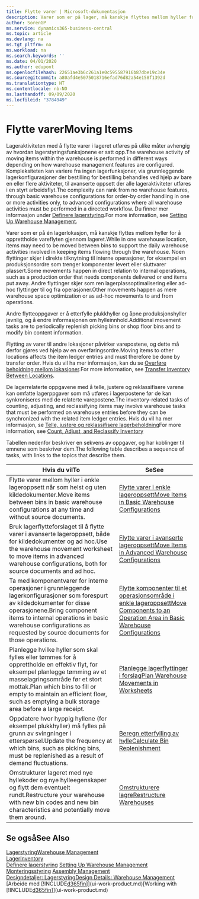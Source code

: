 ```yaml
---
title: Flytte varer | Microsoft-dokumentasjon
description: Varer som er på lager, må kanskje flyttes mellom hyller for å opprettholde vareflyten gjennom lageret. Noen flyttinger skjer i direkte tilknytning til interne operasjoner, for eksempel en produksjonsordre som trenger komponenter levert eller sluttvarer plassert. Andre flyttinger skjer som ren lagerplassoptimalisering eller ad-hoc flyttinger til og fra operasjoner.
author: SorenGP
ms.service: dynamics365-business-central
ms.topic: article
ms.devlang: na
ms.tgt_pltfrm: na
ms.workload: na
ms.search.keywords: ''
ms.date: 04/01/2020
ms.author: edupont
ms.openlocfilehash: 22651ae3b6c261a1e0c595587916b87dbe19c34e
ms.sourcegitcommit: a80afd4e5075018716efad76d82a54e158f1392d
ms.translationtype: HT
ms.contentlocale: nb-NO
ms.lasthandoff: 09/09/2020
ms.locfileid: "3784949"
---
```

# <a name="moving-items"></a><span data-ttu-id="5c83a-105">Flytte varer</span><span class="sxs-lookup"><span data-stu-id="5c83a-105">Moving Items</span></span>
<span data-ttu-id="5c83a-106">Lageraktiviteten med å flytte varer i lageret utføres på ulike måter avhengig av hvordan lagerstyringsfunksjonene er satt opp.</span><span class="sxs-lookup"><span data-stu-id="5c83a-106">The warehouse activity of moving items within the warehouse is performed in different ways depending on how warehouse management features are configured.</span></span> <span data-ttu-id="5c83a-107">Kompleksiteten kan variere fra ingen lagerfunksjoner, via grunnleggende lagerkonfigurasjoner der bestilling for bestilling behandles ved hjelp av bare en eller flere aktiviteter, til avanserte oppsett der alle lageraktiviteter utføres i en styrt arbeidsflyt.</span><span class="sxs-lookup"><span data-stu-id="5c83a-107">The complexity can rank from no warehouse features, through basic warehouse configurations for order-by order handling in one or more activities only, to advanced configurations where all warehouse activities must be performed in a directed workflow.</span></span> <span data-ttu-id="5c83a-108">Du finner mer informasjon under [Definere lagerstyring](warehouse-setup-warehouse.md).</span><span class="sxs-lookup"><span data-stu-id="5c83a-108">For more information, see [Setting Up Warehouse Management](warehouse-setup-warehouse.md).</span></span>

<span data-ttu-id="5c83a-109">Varer som er på én lagerlokasjon, må kanskje flyttes mellom hyller for å opprettholde vareflyten gjennom lageret.</span><span class="sxs-lookup"><span data-stu-id="5c83a-109">While in one warehouse location, items may need to be moved between bins to support the daily warehouse activities involved in keeping items flowing through the warehouse.</span></span> <span data-ttu-id="5c83a-110">Noen flyttinger skjer i direkte tilknytning til interne operasjoner, for eksempel en produksjonsordre som trenger komponenter levert eller sluttvarer plassert.</span><span class="sxs-lookup"><span data-stu-id="5c83a-110">Some movements happen in direct relation to internal operations, such as a production order that needs components delivered or end items put away.</span></span> <span data-ttu-id="5c83a-111">Andre flyttinger skjer som ren lagerplassoptimalisering eller ad-hoc flyttinger til og fra operasjoner.</span><span class="sxs-lookup"><span data-stu-id="5c83a-111">Other movements happen as mere warehouse space optimization or as ad-hoc movements to and from operations.</span></span>

<span data-ttu-id="5c83a-112">Andre flytteoppgaver er å etterfylle plukkhyller og åpne produksjonshyller jevnlig, og å endre informasjonen om hylleinnhold.</span><span class="sxs-lookup"><span data-stu-id="5c83a-112">Additional movement tasks are to periodically replenish picking bins or shop floor bins and to modify bin content information.</span></span>

<span data-ttu-id="5c83a-113">Flytting av varer til andre lokasjoner påvirker varepostene, og dette må derfor gjøres ved hjelp av en overføringsordre.</span><span class="sxs-lookup"><span data-stu-id="5c83a-113">Moving items to other locations affects the item ledger entries and must therefore be done by transfer order.</span></span> <span data-ttu-id="5c83a-114">Hvis du vil ha mer informasjon, kan du se [Overføre beholdning mellom lokasjoner](inventory-how-transfer-between-locations.md).</span><span class="sxs-lookup"><span data-stu-id="5c83a-114">For more information, see [Transfer Inventory Between Locations](inventory-how-transfer-between-locations.md).</span></span>  

<span data-ttu-id="5c83a-115">De lagerrelaterte oppgavene med å telle, justere og reklassifisere varene kan omfatte lagerppgaver som må utføres i lagerpostene før de kan synkroniseres med de relaterte varepostene.</span><span class="sxs-lookup"><span data-stu-id="5c83a-115">The inventory-related tasks of counting, adjusting, and reclassifying items may involve warehouse tasks that must be performed on warehouse entries before they can be synchronized with the related item ledger entries.</span></span> <span data-ttu-id="5c83a-116">Hvis du vil ha mer informasjon, se [Telle, justere og reklassifisere lagerbeholdning](inventory-how-count-adjust-reclassify.md)</span><span class="sxs-lookup"><span data-stu-id="5c83a-116">For more information, see [Count, Adjust, and Reclassify Inventory](inventory-how-count-adjust-reclassify.md)</span></span>  

 <span data-ttu-id="5c83a-117">Tabellen nedenfor beskriver en sekvens av oppgaver, og har koblinger til emnene som beskriver dem.</span><span class="sxs-lookup"><span data-stu-id="5c83a-117">The following table describes a sequence of tasks, with links to the topics that describe them.</span></span>   

|<span data-ttu-id="5c83a-118">**Hvis du vil**</span><span class="sxs-lookup"><span data-stu-id="5c83a-118">**To**</span></span>|<span data-ttu-id="5c83a-119">**Se**</span><span class="sxs-lookup"><span data-stu-id="5c83a-119">**See**</span></span>|  
|------------|-------------|  
|<span data-ttu-id="5c83a-120">Flytte varer mellom hyller i enkle lageroppsett når som helst og uten kildedokumenter.</span><span class="sxs-lookup"><span data-stu-id="5c83a-120">Move items between bins in basic warehouse configurations at any time and without source documents.</span></span>|[<span data-ttu-id="5c83a-121">Flytte varer i enkle lageroppsett</span><span class="sxs-lookup"><span data-stu-id="5c83a-121">Move Items in Basic Warehouse Configurations</span></span>](warehouse-how-to-move-items-ad-hoc-in-basic-warehousing.md)|
|<span data-ttu-id="5c83a-122">Bruk lagerflytteforslaget til å flytte varer i avanserte lageroppsett, både for kildedokumenter og ad hoc.</span><span class="sxs-lookup"><span data-stu-id="5c83a-122">Use the warehouse movement worksheet to move items in advanced warehouse configurations, both for source documents and ad hoc.</span></span>|[<span data-ttu-id="5c83a-123">Flytte varer i avanserte lageroppsett</span><span class="sxs-lookup"><span data-stu-id="5c83a-123">Move Items in Advanced Warehouse Configurations</span></span>](warehouse-how-to-move-items-in-advanced-warehousing.md)|  
|<span data-ttu-id="5c83a-124">Ta med komponentvarer for interne operasjoner i grunnleggende lagerkonfigurasjoner som forespurt av kildedokumenter for disse operasjonene.</span><span class="sxs-lookup"><span data-stu-id="5c83a-124">Bring component items to internal operations in basic warehouse configurations as requested by source documents for those operations.</span></span>|[<span data-ttu-id="5c83a-125">Flytte komponenter til et operasjonsområde i enkle lageroppsett</span><span class="sxs-lookup"><span data-stu-id="5c83a-125">Move Components to an Operation Area in Basic Warehouse Configurations</span></span>](warehouse-how-to-move-components-to-an-operation-area-in-basic-warehousing.md)|
|<span data-ttu-id="5c83a-126">Planlegge hvilke hyller som skal fylles eller tømmes for å opprettholde en effektiv flyt, for eksempel planlegge tømming av et masselagringsområde før et stort mottak.</span><span class="sxs-lookup"><span data-stu-id="5c83a-126">Plan which bins to fill or empty to maintain an efficient flow, such as emptying a bulk storage area before a large receipt.</span></span>|[<span data-ttu-id="5c83a-127">Planlegge lagerflyttinger i forslag</span><span class="sxs-lookup"><span data-stu-id="5c83a-127">Plan Warehouse Movements in Worksheets</span></span>](warehouse-how-to-plan-warehouse-movements-in-worksheets.md)|
|<span data-ttu-id="5c83a-128">Oppdatere hvor hyppig hyllene (for eksempel plukkhyller) må fylles på grunn av svingninger i etterspørsel.</span><span class="sxs-lookup"><span data-stu-id="5c83a-128">Update the frequency at which bins, such as picking bins, must be replenished as a result of demand fluctuations.</span></span>|[<span data-ttu-id="5c83a-129">Beregn etterfylling av hylle</span><span class="sxs-lookup"><span data-stu-id="5c83a-129">Calculate Bin Replenishment</span></span>](warehouse-how-to-calculate-bin-replenishment.md)|
|<span data-ttu-id="5c83a-130">Omstrukturer lageret med nye hyllekoder og nye hylleegenskaper og flytt dem eventuelt rundt.</span><span class="sxs-lookup"><span data-stu-id="5c83a-130">Restructure your warehouse with new bin codes and new bin characteristics and potentially move them around.</span></span>|[<span data-ttu-id="5c83a-131">Omstrukturere lagre</span><span class="sxs-lookup"><span data-stu-id="5c83a-131">Restructure Warehouses</span></span>](warehouse-how-to-restructure-warehouses.md)|  

## <a name="see-also"></a><span data-ttu-id="5c83a-132">Se også</span><span class="sxs-lookup"><span data-stu-id="5c83a-132">See Also</span></span>  
[<span data-ttu-id="5c83a-133">Lagerstyring</span><span class="sxs-lookup"><span data-stu-id="5c83a-133">Warehouse Management</span></span>](warehouse-manage-warehouse.md)  
[<span data-ttu-id="5c83a-134">Lager</span><span class="sxs-lookup"><span data-stu-id="5c83a-134">Inventory</span></span>](inventory-manage-inventory.md)  
<span data-ttu-id="5c83a-135">[Definere lagerstyring](warehouse-setup-warehouse.md)   </span><span class="sxs-lookup"><span data-stu-id="5c83a-135">[Setting Up Warehouse Management](warehouse-setup-warehouse.md)   </span></span>  
<span data-ttu-id="5c83a-136">[Monteringsstyring](assembly-assemble-items.md)  </span><span class="sxs-lookup"><span data-stu-id="5c83a-136">[Assembly Management](assembly-assemble-items.md)  </span></span>  
[<span data-ttu-id="5c83a-137">Designdetaljer: Lagerstyring</span><span class="sxs-lookup"><span data-stu-id="5c83a-137">Design Details: Warehouse Management</span></span>](design-details-warehouse-management.md)  
<span data-ttu-id="5c83a-138">[Arbeide med [!INCLUDE[d365fin](includes/d365fin_md.md)]](ui-work-product.md)</span><span class="sxs-lookup"><span data-stu-id="5c83a-138">[Working with [!INCLUDE[d365fin](includes/d365fin_md.md)]](ui-work-product.md)</span></span>
